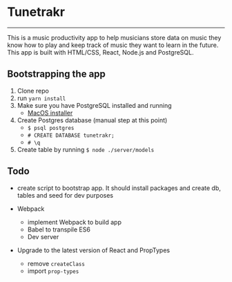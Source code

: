 # Tunetrakr

---

This is a music productivity app to help musicians store data on music they know how to play and keep track of music they want to learn in the future.
This app is built with HTML/CSS, React, Node.js and PostgreSQL.

## Bootstrapping the app

1. Clone repo
2. run `yarn install`
3. Make sure you have PostgreSQL installed and running
	- [MacOS installer](http://postgresapp.com/)
4. Create Postgres database (manual step at this point)
	- `$ psql postgres`
	- `# CREATE DATABASE tunetrakr;`
	- `# \q`
5. Create table by running `$ node ./server/models`


## Todo
- create script to bootstrap app. It should install packages and create db, tables and seed for dev purposes
- Webpack
  - implement Webpack to build app
  - Babel to transpile ES6
  - Dev server

- Upgrade to the latest version of React and PropTypes
	- remove `createClass`
	- import `prop-types`  